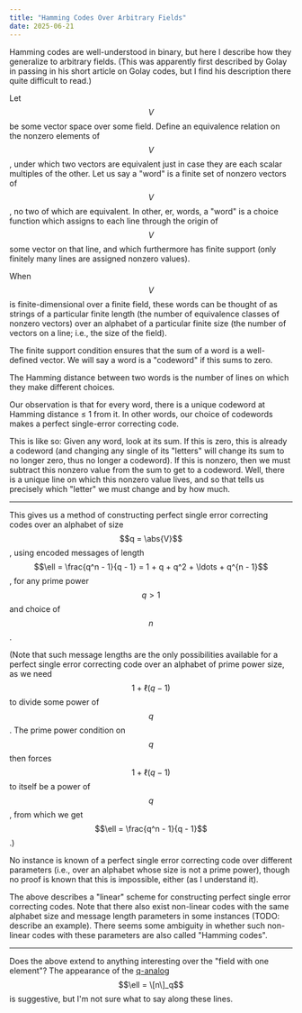 ```yaml
---
title: "Hamming Codes Over Arbitrary Fields"
date: 2025-06-21
---
```

Hamming codes are well-understood in binary, but here I describe how they generalize to arbitrary fields. (This was apparently first described by Golay in passing in his short article on Golay codes, but I find his description there quite difficult to read.)

Let $$V$$ be some vector space over some field. Define an equivalence relation on the nonzero elements of $$V$$, under which two vectors are equivalent just in case they are each scalar multiples of the other. Let us say a "word" is a finite set of nonzero vectors of $$V$$, no two of which are equivalent. In other, er, words, a "word" is a choice function which assigns to each line through the origin of $$V$$ some vector on that line, and which furthermore has finite support (only finitely many lines are assigned nonzero values).

When $$V$$ is finite-dimensional over a finite field, these words can be thought of as strings of a particular finite length (the number of equivalence classes of nonzero vectors) over an alphabet of a particular finite size (the number of vectors on a line; i.e., the size of the field).

The finite support condition ensures that the sum of a word is a well-defined vector. We will say a word is a "codeword" if this sums to zero.

The Hamming distance between two words is the number of lines on which they make different choices.

Our observation is that for every word, there is a unique codeword at Hamming distance ≤ 1 from it. In other words, our choice of codewords makes a perfect single-error correcting code.

This is like so: Given any word, look at its sum. If this is zero, this is already a codeword (and changing any single of its "letters" will change its sum to no longer zero, thus no longer a codeword). If this is nonzero, then we must subtract this nonzero value from the sum to get to a codeword. Well, there is a unique line on which this nonzero value lives, and so that tells us precisely which "letter" we must change and by how much.

----

This gives us a method of constructing perfect single error correcting codes over an alphabet of size $$q = \abs{V}$$, using encoded messages of length $$\ell = \frac{q^n - 1}{q - 1} = 1 + q + q^2 + \ldots + q^{n - 1}$$, for any prime power $$q > 1$$ and choice of $$n$$.

(Note that such message lengths are the only possibilities available for a perfect single error correcting code over an alphabet of prime power size, as we need $$1 + \ell (q - 1)$$ to divide some power of $$q$$. The prime power condition on $$q$$ then forces $$1 + \ell (q - 1)$$ to itself be a power of $$q$$, from which we get $$\ell = \frac{q^n - 1}{q - 1}$$.)

No instance is known of a perfect single error correcting code over different parameters (i.e., over an alphabet whose size is not a prime power), though no proof is known that this is impossible, either (as I understand it).

The above describes a "linear" scheme for constructing perfect single error correcting codes. Note that there also exist non-linear codes with the same alphabet size and message length parameters in some instances (TODO: describe an example). There seems some ambiguity in whether such non-linear codes with these parameters are also called "Hamming codes".

----

Does the above extend to anything interesting over the "field with one element"? The appearance of the [q-analog](https://en.wikipedia.org/wiki/Q-analog) $$\ell = \[n\]_q$$ is suggestive, but I'm not sure what to say along these lines.